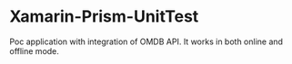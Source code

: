 # Xamarin-Prism-UnitTest
Poc application with integration of OMDB API. It works in both online and offline mode.
